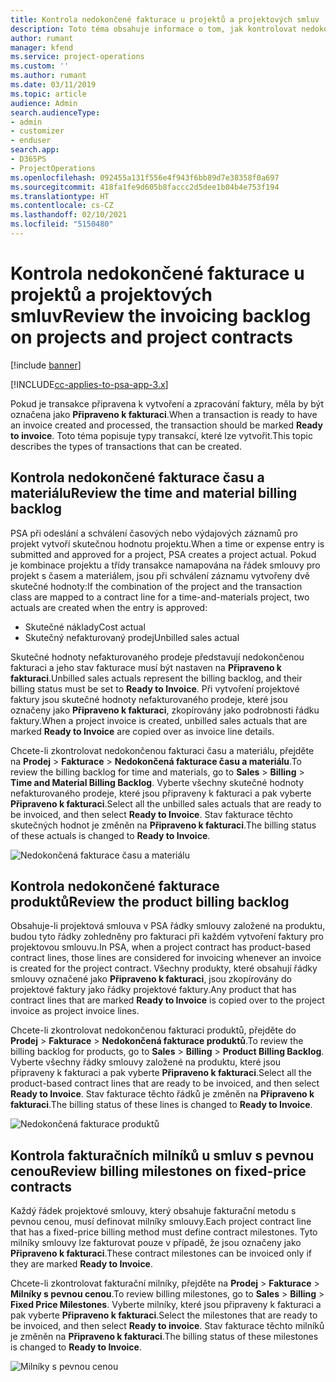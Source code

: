 ```yaml
---
title: Kontrola nedokončené fakturace u projektů a projektových smluv
description: Toto téma obsahuje informace o tom, jak kontrolovat nedokončené časové, výdajové a produktové záznamy a jak je označit jako připravené k fakturaci.
author: rumant
manager: kfend
ms.service: project-operations
ms.custom: ''
ms.author: rumant
ms.date: 03/11/2019
ms.topic: article
audience: Admin
search.audienceType:
- admin
- customizer
- enduser
search.app:
- D365PS
- ProjectOperations
ms.openlocfilehash: 092455a131f556e4f943f6bb89d7e38358f0a697
ms.sourcegitcommit: 418fa1fe9d605b8faccc2d5dee1b04b4e753f194
ms.translationtype: HT
ms.contentlocale: cs-CZ
ms.lasthandoff: 02/10/2021
ms.locfileid: "5150480"
---
```

# <a name="review-the-invoicing-backlog-on-projects-and-project-contracts"></a><span data-ttu-id="d3051-103">Kontrola nedokončené fakturace u projektů a projektových smluv</span><span class="sxs-lookup"><span data-stu-id="d3051-103">Review the invoicing backlog on projects and project contracts</span></span>

[!include [banner](../includes/psa-now-project-operations.md)]

[!INCLUDE[cc-applies-to-psa-app-3.x](../includes/cc-applies-to-psa-app-3x.md)]

<span data-ttu-id="d3051-104">Pokud je transakce připravena k vytvoření a zpracování faktury, měla by být označena jako **Připraveno k fakturaci**.</span><span class="sxs-lookup"><span data-stu-id="d3051-104">When a transaction is ready to have an invoice created and processed, the transaction should be marked **Ready to invoice**.</span></span> <span data-ttu-id="d3051-105">Toto téma popisuje typy transakcí, které lze vytvořit.</span><span class="sxs-lookup"><span data-stu-id="d3051-105">This topic describes the types of transactions that can be created.</span></span>

## <a name="review-the-time-and-material-billing-backlog"></a><span data-ttu-id="d3051-106">Kontrola nedokončené fakturace času a materiálu</span><span class="sxs-lookup"><span data-stu-id="d3051-106">Review the time and material billing backlog</span></span>

<span data-ttu-id="d3051-107">PSA při odeslání a schválení časových nebo výdajových záznamů pro projekt vytvoří skutečnou hodnotu projektu.</span><span class="sxs-lookup"><span data-stu-id="d3051-107">When a time or expense entry is submitted and approved for a project, PSA creates a project actual.</span></span> <span data-ttu-id="d3051-108">Pokud je kombinace projektu a třídy transakce namapována na řádek smlouvy pro projekt s časem a materiálem, jsou při schválení záznamu vytvořeny dvě skutečné hodnoty:</span><span class="sxs-lookup"><span data-stu-id="d3051-108">If the combination of the project and the transaction class are mapped to a contract line for a time-and-materials project, two actuals are created when the entry is approved:</span></span>

- <span data-ttu-id="d3051-109">Skutečné náklady</span><span class="sxs-lookup"><span data-stu-id="d3051-109">Cost actual</span></span> 
- <span data-ttu-id="d3051-110">Skutečný nefakturovaný prodej</span><span class="sxs-lookup"><span data-stu-id="d3051-110">Unbilled sales actual</span></span>

<span data-ttu-id="d3051-111">Skutečné hodnoty nefakturovaného prodeje představují nedokončenou fakturaci a jeho stav fakturace musí být nastaven na **Připraveno k fakturaci**.</span><span class="sxs-lookup"><span data-stu-id="d3051-111">Unbilled sales actuals represent the billing backlog, and their billing status must be set to **Ready to Invoice**.</span></span> <span data-ttu-id="d3051-112">Při vytvoření projektové faktury jsou skutečné hodnoty nefakturovaného prodeje, které jsou označeny jako **Připraveno k fakturaci**, zkopírovány jako podrobnosti řádku faktury.</span><span class="sxs-lookup"><span data-stu-id="d3051-112">When a project invoice is created, unbilled sales actuals that are marked **Ready to Invoice** are copied over as invoice line details.</span></span>

<span data-ttu-id="d3051-113">Chcete-li zkontrolovat nedokončenou fakturaci času a materiálu, přejděte na **Prodej** \> **Fakturace** \> **Nedokončená fakturace času a materiálu**.</span><span class="sxs-lookup"><span data-stu-id="d3051-113">To review the billing backlog for time and materials, go to **Sales** \> **Billing** \> **Time and Material Billing Backlog**.</span></span> <span data-ttu-id="d3051-114">Vyberte všechny skutečné hodnoty nefakturovaného prodeje, které jsou připraveny k fakturaci a pak vyberte **Připraveno k fakturaci**.</span><span class="sxs-lookup"><span data-stu-id="d3051-114">Select all the unbilled sales actuals that are ready to be invoiced, and then select **Ready to Invoice**.</span></span> <span data-ttu-id="d3051-115">Stav fakturace těchto skutečných hodnot je změněn na **Připraveno k fakturaci**.</span><span class="sxs-lookup"><span data-stu-id="d3051-115">The billing status of these actuals is changed to **Ready to Invoice**.</span></span>

![Nedokončená fakturace času a materiálu](media/TMBacklog.png)

## <a name="review-the-product-billing-backlog"></a><span data-ttu-id="d3051-117">Kontrola nedokončené fakturace produktů</span><span class="sxs-lookup"><span data-stu-id="d3051-117">Review the product billing backlog</span></span>

<span data-ttu-id="d3051-118">Obsahuje-li projektová smlouva v PSA řádky smlouvy založené na produktu, budou tyto řádky zohledněny pro fakturaci při každém vytvoření faktury pro projektovou smlouvu.</span><span class="sxs-lookup"><span data-stu-id="d3051-118">In PSA, when a project contract has product-based contract lines, those lines are considered for invoicing whenever an invoice is created for the project contract.</span></span> <span data-ttu-id="d3051-119">Všechny produkty, které obsahují řádky smlouvy označené jako **Připraveno k fakturaci**, jsou zkopírovány do projektové faktury jako řádky projektové faktury.</span><span class="sxs-lookup"><span data-stu-id="d3051-119">Any product that has contract lines that are marked **Ready to Invoice** is copied over to the project invoice as project invoice lines.</span></span>

<span data-ttu-id="d3051-120">Chcete-li zkontrolovat nedokončenou fakturaci produktů, přejděte do **Prodej** \> **Fakturace** \> **Nedokončená fakturace produktů**.</span><span class="sxs-lookup"><span data-stu-id="d3051-120">To review the billing backlog for products, go to **Sales** \> **Billing** \> **Product Billing Backlog**.</span></span> <span data-ttu-id="d3051-121">Vyberte všechny řádky smlouvy založené na produktu, které jsou připraveny k fakturaci a pak vyberte **Připraveno k fakturaci**.</span><span class="sxs-lookup"><span data-stu-id="d3051-121">Select all the product-based contract lines that are ready to be invoiced, and then select **Ready to Invoice**.</span></span> <span data-ttu-id="d3051-122">Stav fakturace těchto řádků je změněn na **Připraveno k fakturaci**.</span><span class="sxs-lookup"><span data-stu-id="d3051-122">The billing status of these lines is changed to **Ready to Invoice**.</span></span>

![Nedokončená fakturace produktů](media/ProductBacklog.png)

## <a name="review-billing-milestones-on-fixed-price-contracts"></a><span data-ttu-id="d3051-124">Kontrola fakturačních milníků u smluv s pevnou cenou</span><span class="sxs-lookup"><span data-stu-id="d3051-124">Review billing milestones on fixed-price contracts</span></span>

<span data-ttu-id="d3051-125">Každý řádek projektové smlouvy, který obsahuje fakturační metodu s pevnou cenou, musí definovat milníky smlouvy.</span><span class="sxs-lookup"><span data-stu-id="d3051-125">Each project contract line that has a fixed-price billing method must define contract milestones.</span></span> <span data-ttu-id="d3051-126">Tyto milníky smlouvy lze fakturovat pouze v případě, že jsou označeny jako **Připraveno k fakturaci**.</span><span class="sxs-lookup"><span data-stu-id="d3051-126">These contract milestones can be invoiced only if they are marked **Ready to Invoice**.</span></span> 

<span data-ttu-id="d3051-127">Chcete-li zkontrolovat fakturační milníky, přejděte na **Prodej** \> **Fakturace** \> **Milníky s pevnou cenou**.</span><span class="sxs-lookup"><span data-stu-id="d3051-127">To review billing milestones, go to **Sales** \> **Billing** \> **Fixed Price Milestones**.</span></span> <span data-ttu-id="d3051-128">Vyberte milníky, které jsou připraveny k fakturaci a pak vyberte **Připraveno k fakturaci**.</span><span class="sxs-lookup"><span data-stu-id="d3051-128">Select the milestones that are ready to be invoiced, and then select **Ready to invoice**.</span></span> <span data-ttu-id="d3051-129">Stav fakturace těchto milníků je změněn na **Připraveno k fakturaci**.</span><span class="sxs-lookup"><span data-stu-id="d3051-129">The billing status of these milestones is changed to **Ready to Invoice**.</span></span>

![Milníky s pevnou cenou](media/FPBacklog.png)

